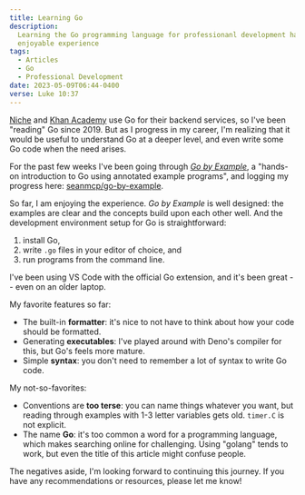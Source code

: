 ```yaml
---
title: Learning Go
description:
  Learning the Go programming language for professionanl development has been an
  enjoyable experience
tags:
  - Articles
  - Go
  - Professional Development
date: 2023-05-09T06:44-0400
verse: Luke 10:37
---
```


[Niche](https://niche.com) and [Khan Academy](https://khanacademy.org) use Go
for their backend services, so I've been "reading" Go since 2019. But as I
progress in my career, I'm realizing that it would be useful to understand Go at
a deeper level, and even write some Go code when the need arises.

For the past few weeks I've been going through
[_Go by Example_](https://gobyexample.com), a "hands-on introduction to Go using
annotated example programs", and logging my progress here:
[seanmcp/go-by-example](https://github.com/seanmcp/go-by-example).

So far, I am enjoying the experience. _Go by Example_ is well designed: the
examples are clear and the concepts build upon each other well. And the
development environment setup for Go is straightforward:

1. install Go,
2. write `.go` files in your editor of choice, and
3. run programs from the command line.

I've been using VS Code with the official Go extension, and it's been great --
even on an older laptop.

My favorite features so far:

- The built-in **formatter**: it's nice to not have to think about how your code
  should be formatted.
- Generating **executables**: I've played around with Deno's compiler for this,
  but Go's feels more mature.
- Simple **syntax**: you don't need to remember a lot of syntax to write Go
  code.

My not-so-favorites:

- Conventions are **too terse**: you can name things whatever you want, but
  reading through examples with 1-3 letter variables gets old. `timer.C` is not
  explicit.
- The name **Go**: it's too common a word for a programming language, which
  makes searching online for challenging. Using "golang" tends to work, but even
  the title of this article might confuse people.

The negatives aside, I'm looking forward to continuing this journey. If you have
any recommendations or resources, please let me know!
